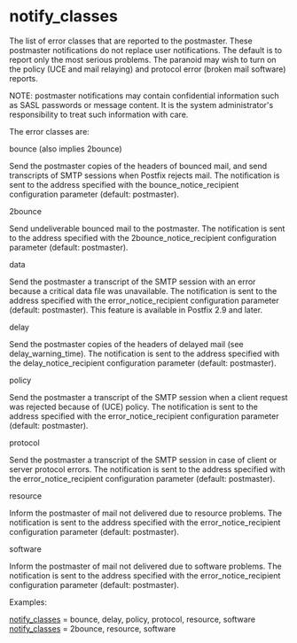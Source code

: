 # notify_classes 


The list of error classes that are reported to the postmaster. These
postmaster notifications do not replace user notifications. The
default is to report only the most serious problems. The paranoid
may wish to turn on the policy (UCE and mail relaying) and protocol
error (broken mail software) reports.


 NOTE: postmaster notifications may contain confidential information
such as SASL passwords or message content.  It is the system
administrator's responsibility to treat such information with care.



The error classes are:




bounce (also implies 2bounce)

Send the postmaster copies of the headers of bounced mail, and
send transcripts of SMTP sessions when Postfix rejects mail. The
notification is sent to the address specified with the
bounce_notice_recipient configuration parameter (default: postmaster).


2bounce

Send undeliverable bounced mail to the postmaster. The notification
is sent to the address specified with the 2bounce_notice_recipient
configuration parameter (default: postmaster). 

data

Send the postmaster a transcript of the SMTP session with an
error because a critical data file was unavailable. The notification
is sent to the address specified with the error_notice_recipient
configuration parameter (default: postmaster).  This feature
is available in Postfix 2.9 and later.  

delay

Send the postmaster copies of the headers of delayed mail (see
delay_warning_time). The
notification is sent to the address specified with the
delay_notice_recipient configuration parameter (default: postmaster).


policy

Send the postmaster a transcript of the SMTP session when a
client request was rejected because of (UCE) policy. The notification
is sent to the address specified with the error_notice_recipient
configuration parameter (default: postmaster).  

protocol

Send the postmaster a transcript of the SMTP session in case
of client or server protocol errors. The notification is sent to
the address specified with the error_notice_recipient configuration
parameter (default: postmaster). 

resource

Inform the postmaster of mail not delivered due to resource
problems.  The notification is sent to the address specified with
the error_notice_recipient configuration parameter (default:
postmaster). 

software

Inform the postmaster of mail not delivered due to software
problems.  The notification is sent to the address specified with
the error_notice_recipient configuration parameter (default:
postmaster). 




Examples:



<a href="postconf.5.html#notify_classes">notify_classes</a> = bounce, delay, policy, protocol, resource, software
<a href="postconf.5.html#notify_classes">notify_classes</a> = 2bounce, resource, software



